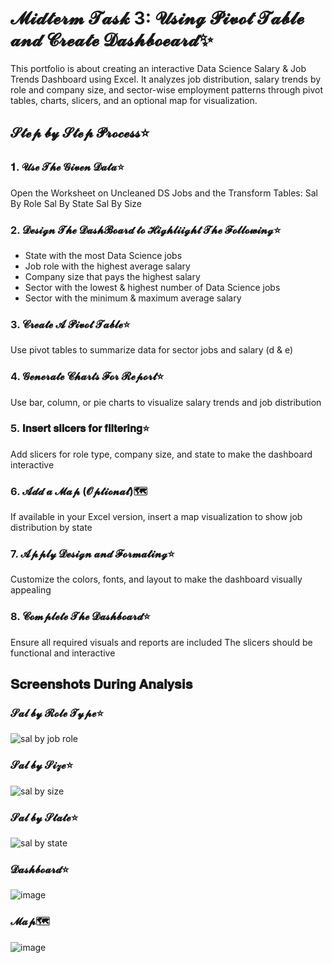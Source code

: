 # 𝓜𝓲𝓭𝓽𝓮𝓻𝓶 𝓣𝓪𝓼𝓴 3: 𝓤𝓼𝓲𝓷𝓰 𝓟𝓲𝓿𝓸𝓽 𝓣𝓪𝓫𝓵𝓮 𝓪𝓷𝓭 𝓒𝓻𝓮𝓪𝓽𝓮 𝓓𝓪𝓼𝓱𝓫𝓸𝓮𝓪𝓻𝓭✨
This portfolio is about creating an interactive Data Science Salary & Job Trends Dashboard using Excel. It analyzes job distribution, salary trends by role and company size, and sector-wise employment patterns through pivot tables, charts, slicers, and an optional map for visualization.

## 𝓢𝓽𝓮𝓹 𝓫𝔂 𝓢𝓽𝓮𝓹 𝓟𝓻𝓸𝓬𝓮𝓼𝓼⭐

### 𝟏. 𝓤𝓼𝓮 𝓣𝓱𝓮 𝓖𝓲𝓿𝓮𝓷 𝓓𝓪𝓽𝓪⭐
Open the Worksheet on Uncleaned DS Jobs and the Transform Tables:
Sal By Role
Sal By State
Sal By Size
  
### 2. 𝓓𝓮𝓼𝓲𝓰𝓷 𝓣𝓱𝓮 𝓓𝓪𝓼𝓱𝓑𝓸𝓪𝓻𝓭 𝓽𝓸 𝓗𝓲𝓰𝓱𝓵𝓲𝓲𝓰𝓱𝓽 𝓣𝓱𝓮 𝓕𝓸𝓵𝓵𝓸𝔀𝓲𝓷𝓰⭐

- State with the most Data Science jobs
- Job role with the highest average salary
- Company size that pays the highest salary
- Sector with the lowest & highest number of Data Science jobs
- Sector with the minimum & maximum average salary

### 3. 𝓒𝓻𝓮𝓪𝓽𝓮 𝓐 𝓟𝓲𝓿𝓸𝓽 𝓣𝓪𝓫𝓵𝓮⭐
Use pivot tables to summarize data for sector jobs and salary (d & e)

### 4. 𝓖𝓮𝓷𝓮𝓻𝓪𝓽𝓮 𝓒𝓱𝓪𝓻𝓽𝓼 𝓕𝓸𝓻 𝓡𝓮𝓹𝓸𝓻𝓽⭐
Use bar, column, or pie charts to visualize salary trends and job distribution

### 5. 𝐈𝐧𝐬𝐞𝐫𝐭 𝐬𝐥𝐢𝐜𝐞𝐫𝐬 𝐟𝐨𝐫 𝐟𝐢𝐥𝐭𝐞𝐫𝐢𝐧𝐠⭐
Add slicers for role type, company size, and state to make the dashboard interactive

### 6. 𝓐𝓭𝓭 𝓪 𝓜𝓪𝓹 (𝓞𝓹𝓽𝓲𝓸𝓷𝓪𝓵)🗺️
If available in your Excel version, insert a map visualization to show job distribution by state

### 7. 𝓐𝓹𝓹𝓵𝔂 𝓓𝓮𝓼𝓲𝓰𝓷 𝓪𝓷𝓭 𝓕𝓸𝓻𝓶𝓪𝓽𝓲𝓷𝓰⭐
Customize the colors, fonts, and layout to make the dashboard visually appealing

### 8. 𝓒𝓸𝓶𝓹𝓵𝓮𝓽𝓮 𝓣𝓱𝓮 𝓓𝓪𝓼𝓱𝓫𝓸𝓪𝓻𝓭⭐
Ensure all required visuals and reports are included
The slicers should be functional and interactive

## 𝐒𝐜𝐫𝐞𝐞𝐧𝐬𝐡𝐨𝐭𝐬 𝐃𝐮𝐫𝐢𝐧𝐠 𝐀𝐧𝐚𝐥𝐲𝐬𝐢𝐬
### 𝓢𝓪𝓵 𝓫𝔂 𝓡𝓸𝓵𝓮 𝓣𝔂𝓹𝓮⭐
![sal by job role](https://github.com/user-attachments/assets/68767b84-bba2-4817-8d46-eccd4f526a74)

### 𝓢𝓪𝓵 𝓫𝔂 𝓢𝓲𝔃𝓮⭐
![sal by size](https://github.com/user-attachments/assets/4e4a8cdf-8062-4b69-886d-9889fa99262d)

### 𝓢𝓪𝓵 𝓫𝔂 𝓢𝓽𝓪𝓽𝓮⭐
![sal by state](https://github.com/user-attachments/assets/c40362e0-6454-43c5-b2f2-8759e227d8fd)

### 𝓓𝓪𝓼𝓱𝓫𝓸𝓪𝓻𝓭⭐
![image](https://github.com/user-attachments/assets/6047de81-2700-4c42-9225-3bcffec4c750)
### 𝓜𝓪𝓹🗺️
![image](https://github.com/user-attachments/assets/88a76223-b4ed-475c-83da-0cf10a54f02f)

